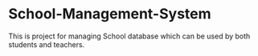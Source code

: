 # School-Management-System
This is project for managing School database  which can be used by both students and teachers.
